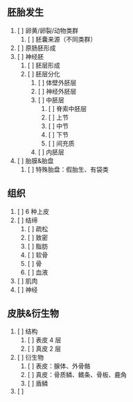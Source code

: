 ## 胚胎发生
1. [ ] 卵黄/卵裂/动物类群
	1. [ ] 胚囊来源（不同类群）
2. [ ] 原肠胚形成
3. [ ] 神经胚
	1. [ ] 胚层形成
	2. [ ] 胚层分化
		1. [ ] 体壁外胚层
		2. [ ] 神经外胚层
		3. [ ] 中胚层
			1. [ ] 脊索中胚层
			2. [ ] 上节
			3. [ ] 中节
			4. [ ] 下节
			5. [ ] 间充质
		4. [ ] 内胚层
4. [ ] 胎膜&胎盘
	1. [ ] 特殊胎盘：假胎生、有袋类
## 组织
1. [ ] 6 种上皮
2. [ ] 结缔
	1. [ ] 疏松
	2. [ ] 致密
	3. [ ] 脂肪
	4. [ ] 软骨
	5. [ ] 骨
	6. [ ] 血液
3. [ ] 肌肉
4. [ ] 神经
## 皮肤&衍生物
1. [ ] 结构
	1. [ ] 表皮 4 层
	2. [ ] 真皮 2 层
2. [ ] 衍生物
	1. [ ] 表皮：腺体、外骨骼
	2. [ ] 真皮：骨质鳞、鳍条、骨板、鹿角
	3. [ ] 盾鳞
3. [ ] 